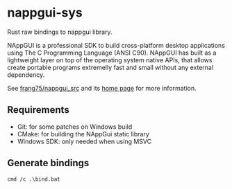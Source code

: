 # nappgui-sys

Rust raw bindings to nappgui library.

NAppGUI is a professional SDK to build cross-platform desktop applications using The C Programming Language (ANSI C90). NAppGUI has built as a lightweight layer on top of the operating system native APIs, that allows create portable programs extremelly fast and small without any external dependency.

See [frang75/nappgui_src](https://github.com/frang75/nappgui_src) and its [home page](https://nappgui.com/) for more information.


## Requirements

 - Git: for some patches on Windows build
 - CMake: for building the NAppGui static library
 - Windows SDK: only needed when using MSVC


## Generate bindings

```
cmd /c .\bind.bat
```

